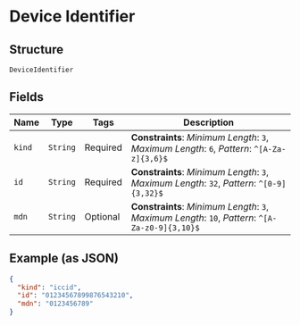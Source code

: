 
# Device Identifier

## Structure

`DeviceIdentifier`

## Fields

| Name | Type | Tags | Description |
|  --- | --- | --- | --- |
| `kind` | `String` | Required | **Constraints**: *Minimum Length*: `3`, *Maximum Length*: `6`, *Pattern*: `^[A-Za-z]{3,6}$` |
| `id` | `String` | Required | **Constraints**: *Minimum Length*: `3`, *Maximum Length*: `32`, *Pattern*: `^[0-9]{3,32}$` |
| `mdn` | `String` | Optional | **Constraints**: *Minimum Length*: `3`, *Maximum Length*: `10`, *Pattern*: `^[A-Za-z0-9]{3,10}$` |

## Example (as JSON)

```json
{
  "kind": "iccid",
  "id": "01234567899876543210",
  "mdn": "0123456789"
}
```

